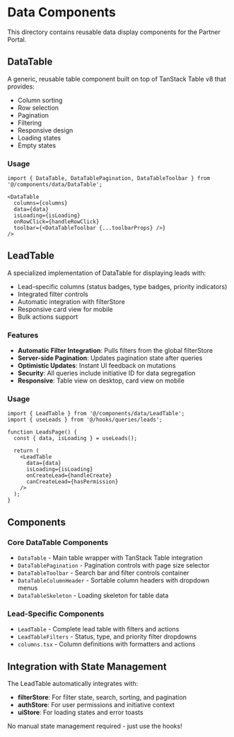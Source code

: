 # Data Components

This directory contains reusable data display components for the Partner Portal.

## DataTable

A generic, reusable table component built on top of TanStack Table v8 that provides:

- Column sorting
- Row selection
- Pagination
- Filtering
- Responsive design
- Loading states
- Empty states

### Usage

```tsx
import { DataTable, DataTablePagination, DataTableToolbar } from '@/components/data/DataTable';

<DataTable
  columns={columns}
  data={data}
  isLoading={isLoading}
  onRowClick={handleRowClick}
  toolbar={<DataTableToolbar {...toolbarProps} />}
/>
```

## LeadTable

A specialized implementation of DataTable for displaying leads with:

- Lead-specific columns (status badges, type badges, priority indicators)
- Integrated filter controls
- Automatic integration with filterStore
- Responsive card view for mobile
- Bulk actions support

### Features

- **Automatic Filter Integration**: Pulls filters from the global filterStore
- **Server-side Pagination**: Updates pagination state after queries
- **Optimistic Updates**: Instant UI feedback on mutations
- **Security**: All queries include initiative ID for data segregation
- **Responsive**: Table view on desktop, card view on mobile

### Usage

```tsx
import { LeadTable } from '@/components/data/LeadTable';
import { useLeads } from '@/hooks/queries/leads';

function LeadsPage() {
  const { data, isLoading } = useLeads();
  
  return (
    <LeadTable
      data={data}
      isLoading={isLoading}
      onCreateLead={handleCreate}
      canCreateLead={hasPermission}
    />
  );
}
```

## Components

### Core DataTable Components

- `DataTable` - Main table wrapper with TanStack Table integration
- `DataTablePagination` - Pagination controls with page size selector
- `DataTableToolbar` - Search bar and filter controls container
- `DataTableColumnHeader` - Sortable column headers with dropdown menus
- `DataTableSkeleton` - Loading skeleton for table data

### Lead-Specific Components

- `LeadTable` - Complete lead table with filters and actions
- `LeadTableFilters` - Status, type, and priority filter dropdowns
- `columns.tsx` - Column definitions with formatters and actions

## Integration with State Management

The LeadTable automatically integrates with:

- **filterStore**: For filter state, search, sorting, and pagination
- **authStore**: For user permissions and initiative context
- **uiStore**: For loading states and error toasts

No manual state management required - just use the hooks!